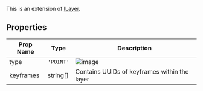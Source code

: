 This is an extension of [ILayer](/Documentation/Interfaces/ILayer.md). 

## Properties

| Prop Name | Type | Description |
| --------------------- | ------ | ------------------- |
| type | `'POINT'` | ![image](https://github.com/user-attachments/assets/0444c3dd-3cf8-422c-b7e3-f6d27edbd5f6) |
| keyframes | string[] | Contains UUIDs of keyframes within the layer |
